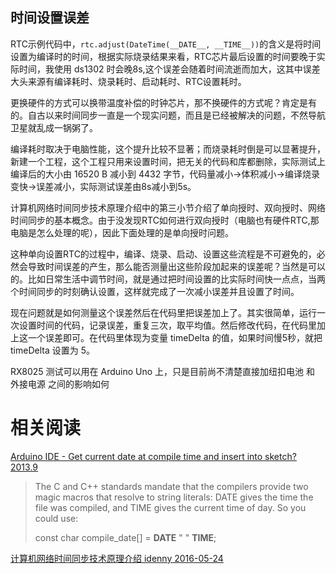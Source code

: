 ## 时间设置误差

RTC示例代码中，`rtc.adjust(DateTime(__DATE__, __TIME__))`的含义是将时间设置为编译时的时间，根据实际烧录结果来看，RTC芯片最后设置的时间要晚于实际时间，我使用 ds1302 时会晚8s,这个误差会随着时间流逝而加大，这其中误差大头来源有编译耗时、烧录耗时、启动耗时、RTC设置耗时。

更换硬件的方式可以换带温度补偿的时钟芯片，那不换硬件的方式呢？肯定是有的。自古以来时间同步一直是一个现实问题，而且是已经被解决的问题，不然导航卫星就乱成一锅粥了。

编译耗时取决于电脑性能，这个提升比较不显著；而烧录耗时倒是可以显著提升，新建一个工程，这个工程只用来设置时间，把无关的代码和库都删除，实际测试上编译后的大小由 16520 B 减小到 4432 字节，代码量减小->体积减小->编译烧录变快->误差减小，实际测试误差由8s减小到5s。

计算机网络时间同步技术原理介绍中的第三小节介绍了单向授时、双向授时、网络时间同步的基本概念。由于没发现RTC如何进行双向授时（电脑也有硬件RTC,那电脑是怎么处理的呢），因此下面处理的是单向授时问题。

这种单向设置RTC的过程中，编译、烧录、启动、设置这些流程是不可避免的，必然会导致时间误差的产生，那么能否测量出这些阶段加起来的误差呢？当然是可以的。比如日常生活中调节时间，就是通过把时间设置的比实际时间快一点点，当两个时间同步的时刻确认设置，这样就完成了一次减小误差并且设置了时间。

现在问题就是如何测量这个误差然后在代码里把误差加上了。其实很简单，运行一次设置时间的代码，记录误差，重复三次，取平均值。然后修改代码，在代码里加上这一个误差即可。在代码里体现为变量 timeDelta 的值，如果时间慢5秒，就把 timeDelta 设置为 5。

RX8025 测试可以用在 Arduino Uno 上，只是目前尚不清楚直接加纽扣电池 和 外接电源 之间的影响如何

# 相关阅读

[Arduino IDE - Get current date at compile time and insert into sketch? 2013.9](https://forum.arduino.cc/t/arduino-ide-get-current-date-at-compile-time-and-insert-into-sketch/184602/6)
> The C and C++ standards mandate that the compilers provide two magic macros that resolve to string literals: DATE gives the time the file was compiled, and TIME gives the current time of day. So you could use:
> 
> const char compile_date[] = __DATE__ " " __TIME__;

[计算机网络时间同步技术原理介绍 idenny 2016-05-24](https://segmentfault.com/a/1190000005337116)
